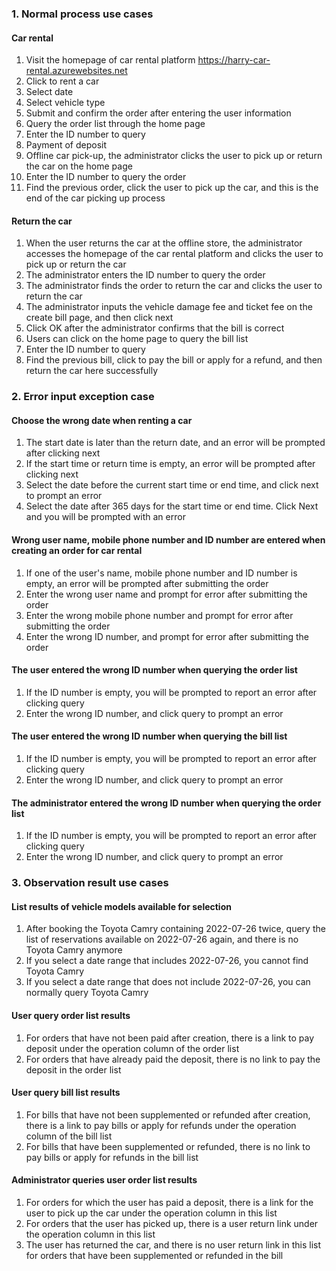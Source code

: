 ### 1. Normal process use cases
#### Car rental
1. Visit the homepage of car rental platform https://harry-car-rental.azurewebsites.net
2. Click to rent a car
3. Select date
4. Select vehicle type
5. Submit and confirm the order after entering the user information
6. Query the order list through the home page
7. Enter the ID number to query
8. Payment of deposit
9. Offline car pick-up, the administrator clicks the user to pick up or return the car on the home page
10. Enter the ID number to query the order
11. Find the previous order, click the user to pick up the car, and this is the end of the car picking up process
#### Return the car
1. When the user returns the car at the offline store, the administrator accesses the homepage of the car rental platform and clicks the user to pick up or return the car
2. The administrator enters the ID number to query the order
3. The administrator finds the order to return the car and clicks the user to return the car
4. The administrator inputs the vehicle damage fee and ticket fee on the create bill page, and then click next
5. Click OK after the administrator confirms that the bill is correct
6. Users can click on the home page to query the bill list
7. Enter the ID number to query
8. Find the previous bill, click to pay the bill or apply for a refund, and then return the car here successfully
### 2. Error input exception case
#### Choose the wrong date when renting a car
1. The start date is later than the return date, and an error will be prompted after clicking next
2. If the start time or return time is empty, an error will be prompted after clicking next
3. Select the date before the current start time or end time, and click next to prompt an error
4. Select the date after 365 days for the start time or end time. Click Next and you will be prompted with an error
#### Wrong user name, mobile phone number and ID number are entered when creating an order for car rental
1. If one of the user's name, mobile phone number and ID number is empty, an error will be prompted after submitting the order
2. Enter the wrong user name and prompt for error after submitting the order
3. Enter the wrong mobile phone number and prompt for error after submitting the order
4. Enter the wrong ID number, and prompt for error after submitting the order
#### The user entered the wrong ID number when querying the order list
1. If the ID number is empty, you will be prompted to report an error after clicking query
2. Enter the wrong ID number, and click query to prompt an error
#### The user entered the wrong ID number when querying the bill list
1. If the ID number is empty, you will be prompted to report an error after clicking query
2. Enter the wrong ID number, and click query to prompt an error
#### The administrator entered the wrong ID number when querying the order list
1. If the ID number is empty, you will be prompted to report an error after clicking query
2. Enter the wrong ID number, and click query to prompt an error
### 3. Observation result use cases
#### List results of vehicle models available for selection
1. After booking the Toyota Camry containing 2022-07-26 twice, query the list of reservations available on 2022-07-26 again, and there is no Toyota Camry anymore
2. If you select a date range that includes 2022-07-26, you cannot find Toyota Camry
3. If you select a date range that does not include 2022-07-26, you can normally query Toyota Camry
#### User query order list results
1. For orders that have not been paid after creation, there is a link to pay deposit under the operation column of the order list
2. For orders that have already paid the deposit, there is no link to pay the deposit in the order list
#### User query bill list results
1. For bills that have not been supplemented or refunded after creation, there is a link to pay bills or apply for refunds under the operation column of the bill list
2. For bills that have been supplemented or refunded, there is no link to pay bills or apply for refunds in the bill list
#### Administrator queries user order list results
1. For orders for which the user has paid a deposit, there is a link for the user to pick up the car under the operation column in this list
2. For orders that the user has picked up, there is a user return link under the operation column in this list
3. The user has returned the car, and there is no user return link in this list for orders that have been supplemented or refunded in the bill